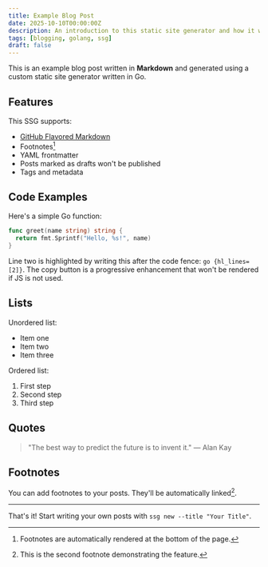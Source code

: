 ```yaml
---
title: Example Blog Post
date: 2025-10-10T00:00:00Z
description: An introduction to this static site generator and how it works
tags: [blogging, golang, ssg]
draft: false
---
```


This is an example blog post written in **Markdown** and generated using a custom static site generator written in Go.

## Features

This SSG supports:

- [GitHub Flavored Markdown](https://docs.github.com/en/get-started/writing-on-github/getting-started-with-writing-and-formatting-on-github/basic-writing-and-formatting-syntax)
- Footnotes[^1]
- YAML frontmatter
- Posts marked as drafts won't be published
- Tags and metadata

## Code Examples

Here's a simple Go function:

```go {hl_lines=[2]}
func greet(name string) string {
  return fmt.Sprintf("Hello, %s!", name)
}
```

Line two is highlighted by writing this after the code fence: `go {hl_lines=[2]}`. The copy button is a progressive enhancement that won't be rendered if JS is not used.

## Lists

Unordered list:
- Item one
- Item two
- Item three

Ordered list:
1. First step
2. Second step
3. Third step

## Quotes

> "The best way to predict the future is to invent it."
> — Alan Kay

## Footnotes

You can add footnotes to your posts. They'll be automatically linked[^2].

[^1]: Footnotes are automatically rendered at the bottom of the page.
[^2]: This is the second footnote demonstrating the feature.

---

That's it! Start writing your own posts with `ssg new --title "Your Title"`.